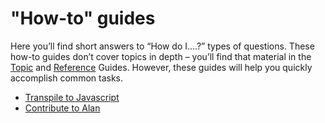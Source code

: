 # "How-to" guides

Here you’ll find short answers to “How do I….?” types of questions. These how-to guides don’t cover topics in depth – you’ll find that material in the [Topic](./topics.md) and [Reference](./references.md) Guides. However, these guides will help you quickly accomplish common tasks.

  - [Transpile to Javascript](./transpile_js.md)
  - [Contribute to Alan](./contributing.md)

<!---
TODO proposal

  - Concurrently handle and make http requests without Futures or Promises (hint: do nothing!)
  - Process large amounts of Array data in parallel (hint: do nothing!)
  - Define mutable variables outside and inside event handlers
  - Implement sequential algorithm that can't use arrays
    - Algorithm can be Newton-Raphson's method applied to numerically calculate a derivative or some other numerical approximation
  - Recalculate an expensive global stat on each HTTP requests without slowing down response times
    - Showcase custom events and @std/datastore
  - Handle math errors gracefully
  - Deploy an HTTP server to multiple cloud providers
  - Export a project
  - Import a dependent project
  - Implement a recursive algorithm using Tree (TODO call out algorithm)
  - Transpile Alan to Javascript
  - Contribute to Alan

--->